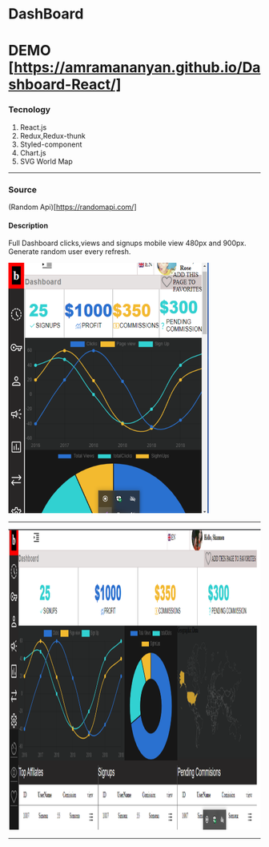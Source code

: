 # DashBoard

# DEMO [https://amramananyan.github.io/Dashboard-React/]

### Tecnology

1. React.js
2. Redux,Redux-thunk
3. Styled-component
4. Chart.js
5. SVG World Map

---

### Source 

(Random Api)[https://randomapi.com/]

#### Description

Full Dashboard clicks,views and signups mobile view 480px and 900px.
Generate random user every refresh.


<img src="./src/assets/s1.png" width="400" height="500"/>

---
 
<img src="./src/assets/s2.png" width="1000" height="600"/>

---
